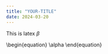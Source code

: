 ```yaml
---
title: "YOUR-TITLE"
date: 2024-03-20
---
```


This is latex $\beta$

\begin{equation}
\alpha
\end{equation}
